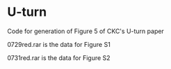 # U-turn
Code for generation of Figure 5 of CKC's U-turn paper

0729red.rar is the data for Figure S1

0731red.rar is the data for Figure S2

